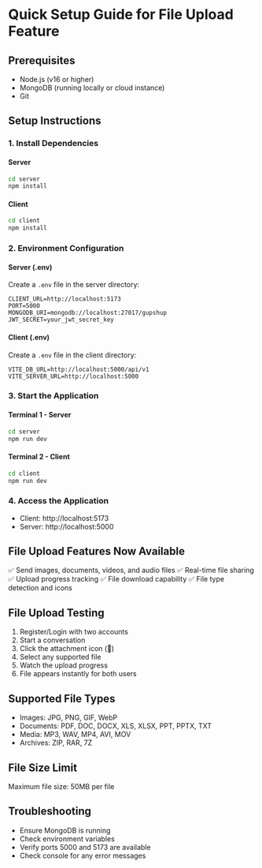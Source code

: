 # Quick Setup Guide for File Upload Feature

## Prerequisites

- Node.js (v16 or higher)
- MongoDB (running locally or cloud instance)
- Git

## Setup Instructions

### 1. Install Dependencies

#### Server

```bash
cd server
npm install
```

#### Client

```bash
cd client
npm install
```

### 2. Environment Configuration

#### Server (.env)

Create a `.env` file in the server directory:

```env
CLIENT_URL=http://localhost:5173
PORT=5000
MONGODB_URI=mongodb://localhost:27017/gupshup
JWT_SECRET=your_jwt_secret_key
```

#### Client (.env)

Create a `.env` file in the client directory:

```env
VITE_DB_URL=http://localhost:5000/api/v1
VITE_SERVER_URL=http://localhost:5000
```

### 3. Start the Application

#### Terminal 1 - Server

```bash
cd server
npm run dev
```

#### Terminal 2 - Client

```bash
cd client
npm run dev
```

### 4. Access the Application

- Client: http://localhost:5173
- Server: http://localhost:5000

## File Upload Features Now Available

✅ Send images, documents, videos, and audio files
✅ Real-time file sharing
✅ Upload progress tracking
✅ File download capability
✅ File type detection and icons

## File Upload Testing

1. Register/Login with two accounts
2. Start a conversation
3. Click the attachment icon (📎)
4. Select any supported file
5. Watch the upload progress
6. File appears instantly for both users

## Supported File Types

- Images: JPG, PNG, GIF, WebP
- Documents: PDF, DOC, DOCX, XLS, XLSX, PPT, PPTX, TXT
- Media: MP3, WAV, MP4, AVI, MOV
- Archives: ZIP, RAR, 7Z

## File Size Limit

Maximum file size: 50MB per file

## Troubleshooting

- Ensure MongoDB is running
- Check environment variables
- Verify ports 5000 and 5173 are available
- Check console for any error messages

